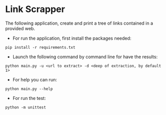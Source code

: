 # Link Scrapper
The following application, create and print a tree of links contained in a provided web.<br>

* For run the application, first install the packages needed:

```
pip install -r requirements.txt
```

* Launch the following command by command line for have the results:

```
python main.py -u <url to extract> -d <deep of extraction, by default 1>
```

* For help you can run:

```
python main.py --help
```

* For run the test: 

```
python -m unittest 
```
